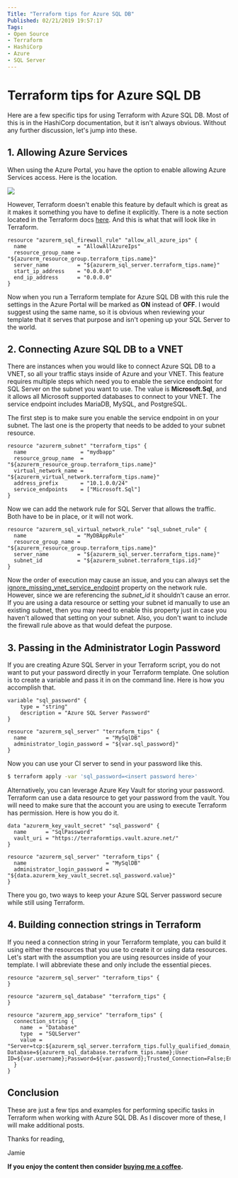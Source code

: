 ```yaml
---
Title: "Terraform tips for Azure SQL DB"
Published: 02/21/2019 19:57:17
Tags: 
- Open Source
- Terraform
- HashiCorp
- Azure
- SQL Server
---
```

# Terraform tips for Azure SQL DB

Here are a few specific tips for using Terraform with Azure SQL DB. Most of this is in the HashiCorp documentation, but it isn't always obvious. Without any further discussion, let's jump into these.

## 1. Allowing Azure Services

When using the Azure Portal, you have the option to enable allowing Azure Services access. Here is the location.

![](/images/other-posts/AllowAzureServices.png)

However, Terraform doesn't enable this feature by default which is great as it makes it something you have to define it explicitly. There is a note section located in the Terraform docs [here](https://www.terraform.io/docs/providers/azurerm/r/sql_firewall_rule.html#argument-reference). And this is what that will look like in Terraform.

```HCL
resource "azurerm_sql_firewall_rule" "allow_all_azure_ips" {
  name                = "AllowAllAzureIps"
  resource_group_name = "${azurerm_resource_group.terraform_tips.name}"
  server_name         = "${azurerm_sql_server.terraform_tips.name}"
  start_ip_address    = "0.0.0.0"
  end_ip_address      = "0.0.0.0"
}
```

Now when you run a Terraform template for Azure SQL DB with this rule the settings in the Azure Portal will be marked as **ON** instead of **OFF**. I would suggest using the same name, so it is obvious when reviewing your template that it serves that purpose and isn't opening up your SQL Server to the world.

## 2. Connecting Azure SQL DB to a VNET

There are instances when you would like to connect Azure SQL DB to a VNET, so all your traffic stays inside of Azure and your VNET. This feature requires multiple steps which need you to enable the service endpoint for SQL Server on the subnet you want to use. The value is **Microsoft.Sql**, and it allows all Microsoft supported databases to connect to your VNET. The service endpoint includes MariaDB, MySQL, and PostgreSQL.

The first step is to make sure you enable the service endpoint in on your subnet. The last one is the property that needs to be added to your subnet resource.

```HCL
resource "azurerm_subnet" "terraform_tips" {
  name                 = "mydbapp"
  resource_group_name  = "${azurerm_resource_group.terraform_tips.name}"
  virtual_network_name = "${azurerm_virtual_network.terraform_tips.name}"
  address_prefix       = "10.1.0.0/24"
  service_endpoints    = ["Microsoft.Sql"]
}
```

Now we can add the network rule for SQL Server that allows the traffic. Both have to be in place, or it will not work.

```HCL
resource "azurerm_sql_virtual_network_rule" "sql_subnet_rule" {
  name                = "MyDBAppRule"
  resource_group_name = "${azurerm_resource_group.terraform_tips.name}"
  server_name         = "${azurerm_sql_server.terraform_tips.name}"
  subnet_id           = "${azurerm_subnet.terraform_tips.id}"
}
```

Now the order of execution may cause an issue, and you can always set the [ignore_missing_vnet_service_endpoint](https://www.terraform.io/docs/providers/azurerm/r/sql_virtual_network_rule.html#ignore_missing_vnet_service_endpoint) property on the network rule. However, since we are referencing the *subnet_id* it shouldn't cause an error. If you are using a data resource or setting your subnet id manually to use an existing subnet, then you may need to enable this property just in case you haven't allowed that setting on your subnet. Also, you don't want to include the firewall rule above as that would defeat the purpose.

## 3. Passing in the Administrator Login Password

If you are creating Azure SQL Server in your Terraform script, you do not want to put your password directly in your Terraform template. One solution is to create a variable and pass it in on the command line. Here is how you accomplish that.

```HCL
variable "sql_password" {
    type = "string"
    description = "Azure SQL Server Password"
}

resource "azurerm_sql_server" "terraform_tips" {
  name                         = "MySqlDB"
  administrator_login_password = "${var.sql_password}"
}
```

Now you can use your CI server to send in your password like this.

```Bash
$ terraform apply -var 'sql_password=<insert password here>'
```

Alternatively, you can leverage Azure Key Vault for storing your password. Terraform can use a data resource to get your password from the vault. You will need to make sure that the account you are using to execute Terraform has permission. Here is how you do it.

```HCL
data "azurerm_key_vault_secret" "sql_password" {
  name      = "SqlPassword"
  vault_uri = "https://terraformtips.vault.azure.net/"
}

resource "azurerm_sql_server" "terraform_tips" {
  name                         = "MySqlDB"
  administrator_login_password = "${data.azurerm_key_vault_secret.sql_password.value}"
}
```

There you go, two ways to keep your Azure SQL Server password secure while still using Terraform.

## 4. Building connection strings in Terraform

If you need a connection string in your Terraform template, you can build it using either the resources that you use to create it or using data resources. Let's start with the assumption you are using resources inside of your template. I will abbreviate these and only include the essential pieces.

```HCL
resource "azurerm_sql_server" "terraform_tips" {
}

resource "azurerm_sql_database" "terraform_tips" {
}

resource "azurerm_app_service" "terraform_tips" {
  connection_string {
    name  = "Database"
    type  = "SQLServer"
    value = "Server=tcp:${azurerm_sql_server.terraform_tips.fully_qualified_domain_name Database=${azurerm_sql_database.terraform_tips.name};User ID=${var.username};Password=${var.password};Trusted_Connection=False;Encrypt=True;"
  }
}
```

## Conclusion

These are just a few tips and examples for performing specific tasks in Terraform when working with Azure SQL DB. As I discover more of these, I will make additional posts.

Thanks for reading,

Jamie

**If you enjoy the content then consider [buying me a coffee](https://www.buymeacoffee.com/aQPnJ73O8).**
